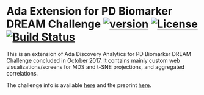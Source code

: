 # Ada Extension for PD Biomarker DREAM Challenge [![version](https://img.shields.io/badge/version-0.0.7-green.svg)](https://ada-discovery.github.io) [![License](https://img.shields.io/badge/License-Apache%202.0-lightgrey.svg)](https://www.apache.org/licenses/LICENSE-2.0) [![Build Status](https://travis-ci.com/ada-discovery/ada-dream-pd-challenge.svg?branch=master)](https://travis-ci.com/ada-discovery/ada-dream-pd-challenge)

This is an extension of Ada Discovery Analytics for PD Biomarker DREAM Challenge concluded in October 2017. It contains mainly custom web visualizations/screens for MDS and t-SNE projections, and aggregated correlations.

The challenge info is available [here](https://www.synapse.org/#!Synapse:syn8717496/wiki/422884) and the preprint [here](https://www.biorxiv.org/content/10.1101/2020.01.13.904722v1).
